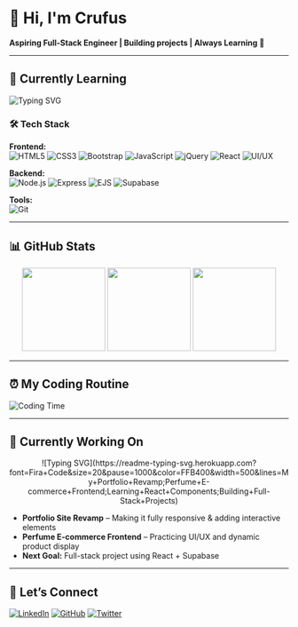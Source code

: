 # 👋 Hi, I'm Crufus

**Aspiring Full-Stack Engineer | Building projects | Always Learning 🚀**

---

## 🌱 Currently Learning
![Typing SVG](https://readme-typing-svg.herokuapp.com?font=Fira+Code&pause=1000&color=00F77B&width=500&lines=JavaScript;React;Frontend+Best+Practices;UI+Design)
### 🛠 Tech Stack

**Frontend:**  
![HTML5](https://img.shields.io/badge/HTML5-E34F26?style=for-the-badge&logo=html5&logoColor=white) 
![CSS3](https://img.shields.io/badge/CSS3-1572B6?style=for-the-badge&logo=css3&logoColor=white) 
![Bootstrap](https://img.shields.io/badge/Bootstrap-7952B3?style=for-the-badge&logo=bootstrap&logoColor=white) 
![JavaScript](https://img.shields.io/badge/JavaScript-F7DF1E?style=for-the-badge&logo=javascript&logoColor=black) 
![jQuery](https://img.shields.io/badge/jQuery-0769AD?style=for-the-badge&logo=jquery&logoColor=white) 
![React](https://img.shields.io/badge/React-61DAFB?style=for-the-badge&logo=react&logoColor=black) 
![UI/UX](https://img.shields.io/badge/UI%2FUX-FF69B4?style=for-the-badge&logo=figma&logoColor=white)  

**Backend:**  
![Node.js](https://img.shields.io/badge/Node.js-339933?style=for-the-badge&logo=node.js&logoColor=white) 
![Express](https://img.shields.io/badge/Express-000000?style=for-the-badge&logo=express&logoColor=white) 
![EJS](https://img.shields.io/badge/EJS-000000?style=for-the-badge&logo=ejs&logoColor=white) 
![Supabase](https://img.shields.io/badge/Supabase-3ECF8E?style=for-the-badge&logo=supabase&logoColor=white)  

**Tools:**  
![Git](https://img.shields.io/badge/Git-F05032?style=for-the-badge&logo=git&logoColor=white)  


---

## 📊 GitHub Stats
<div align="center">
  <img height="150px" src="https://github-readme-stats.vercel.app/api?username=CrufusInTech&show_icons=true&theme=radical" />
  <img height="150px" src="https://streak-stats.demolab.com?user=CrufusInTech&theme=radical&hide_border=true" />
  <img height="150px" src="https://github-readme-stats.vercel.app/api/top-langs/?username=CrufusInTech&layout=compact&theme=radical" />
</div>

---

## ⏰ My Coding Routine
![Coding Time](https://readme-typing-svg.herokuapp.com?font=Fira+Code&size=24&duration=3000&pause=1000&color=FF5733&vCenter=true&width=500&lines=I+code+daily+at+5AM;Consistency+is+my+superpower;Learning+never+stops!)

---

## 🚧 Currently Working On
<div align="center">
  ![Typing SVG](https://readme-typing-svg.herokuapp.com?font=Fira+Code&size=20&pause=1000&color=FFB400&width=500&lines=My+Portfolio+Revamp;Perfume+E-commerce+Frontend;Learning+React+Components;Building+Full-Stack+Projects)
</div>

- **Portfolio Site Revamp** – Making it fully responsive & adding interactive elements  
- **Perfume E-commerce Frontend** – Practicing UI/UX and dynamic product display  
- **Next Goal:** Full-stack project using React + Supabase  

---

## 🌟 Let’s Connect
[![LinkedIn](https://img.shields.io/badge/LinkedIn-blue?style=for-the-badge&logo=linkedin&logoColor=white)](https://www.linkedin.com/in/CrufusInTech)
[![GitHub](https://img.shields.io/badge/GitHub-black?style=for-the-badge&logo=github&logoColor=white)](https://github.com/CrufusInTech)
[![Twitter](https://img.shields.io/badge/Twitter-1DA1F2?style=for-the-badge&logo=twitter&logoColor=white)](https://twitter.com/__Crufus)
